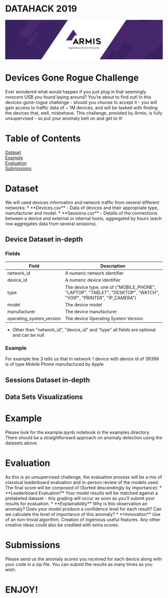 # DATAHACK 2019

![Armis](/Armis-LinkedIn-Banner-IMG.png?raw=true "Armis")

# Devices Gone Rogue Challenge
Ever wondered what would happen if you just plug in that seemingly innocent USB you found laying around? You’re about to find out! In this devices-gone-rogue challenge - should you choose to accept it - you will gain access to traffic data of ~ 1M devices, and will be tasked with finding the devices that, well, misbehave. This challenge, provided by Armis, is fully unsupervised - so put your anomaly belt on and get to it!


# Table of Contents  
[Dataset](#Dataset)  
[Example](#Example)  
[Evaluation](#Evaluation)  
[Submissions](#Submissions)

# Dataset
<a name="Dataset"/>
We will used devices information and network traffic from several different networks:
* **Devices.csv** - Data of devices and their appropriate type, manufacturer and model.
* **Sessions.csv** - Details of the connections between a device and external or internal hosts,
aggregated by hours (each row aggregates data from several sessions).

## Device Dataset in-depth
### Fields
| Field | Description |
| ------------- |-------------|
| network_id | A numeric network identifier |
| device_id | A numeric device identifier |
| type | The device type, one of ("MOBILE_PHONE", "LAPTOP", "TABLET", "DESKTOP", "WATCH", "VOIP", "PRINTER", "IP_CAMERA") |
| model | The device model |
| manufacturer | The device manufacturer |
| operating_system_version | The device Operating System Version |

* Other than "network_id", "device_id" and "type" all fields are optional and can be null

### Example
For example line 3 tells us that in network 1 device with device id of 39399 is of type Mobile Phone manufactured by Apple


## Sessions Dataset in-depth

## Data Sets Visualizations

# Example
<a name="Example"/>
Please look for the example.ipynb notebook in the examples directory. There should be a straightforward approach on anomaly detection using the datasets above.

# Evaluation
<a name="Evaluation"/>
As this is an unsupervised challenge, the evaluation process will be a mix of classical leaderboard evaluation and in-person review of the models used. <br>
The final score will be composed of (Sorted descendingly by importance):
* **Leaderboard Evaluation**
Your model results will be matched against a prelabeled dataset - this grading will occur as soon as you'll submit your results for evaluation.
* **Explainability**
Why is this observation an anomaly? Does your model produce a confidence level for each result? Can we calculate the level of importance of this anomaly?
* **Innovation**
Use of an non-trivial algorithm. Creation of ingenious useful features. Any other creative ideas could also be credited with extra scores.

# Submissions
<a name="Submissions"/>
Please send us the anomaly scores you received for each device along with your code in a zip file. You can submit the results as many times as you wish.

# ENJOY!
